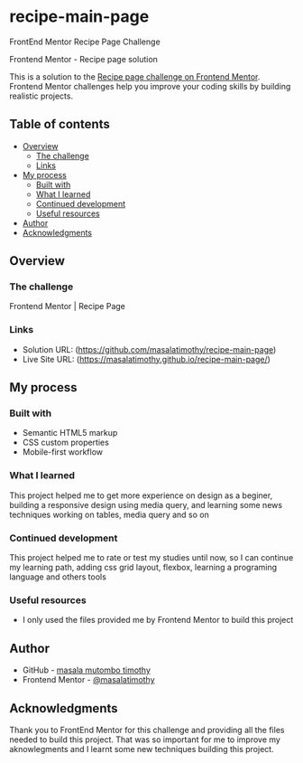 # recipe-main-page
 FrontEnd Mentor Recipe Page Challenge

Frontend Mentor - Recipe page solution

This is a solution to the [Recipe page challenge on Frontend Mentor](https://www.frontendmentor.io/challenges/recipe-page-KiTsR8QQKm). Frontend Mentor challenges help you improve your coding skills by building realistic projects. 

## Table of contents

- [Overview](#overview)
  - [The challenge](#the-challenge)
  - [Links](#links)
- [My process](#my-process)
  - [Built with](#built-with)
  - [What I learned](#what-i-learned)
  - [Continued development](#continued-development)
  - [Useful resources](#useful-resources)
- [Author](#author)
- [Acknowledgments](#acknowledgments)

##  Overview

### The challenge 

Frontend Mentor | Recipe Page

### Links

- Solution URL: (https://github.com/masalatimothy/recipe-main-page)
- Live Site URL: (https://masalatimothy.github.io/recipe-main-page/)

## My process

### Built with

- Semantic HTML5 markup
- CSS custom properties
- Mobile-first workflow

### What I learned

This project helped me to get more experience on design as a beginer, building a responsive design using media query, and learning some news techniques working on tables, media query and so on

### Continued development

This project helped me to rate  or test my studies until now, so I can continue my learning path, adding css grid layout, flexbox, learning a programing language and others tools

### Useful resources

- I only used the files provided me by Frontend Mentor to build this project

## Author

- GitHub - [masala mutombo timothy](https://www.github.io/masalatimothy)
- Frontend Mentor - [@masalatimothy](https://www.frontendmentor.io/profile/masalatimothy)

## Acknowledgments

Thank you to FrontEnd Mentor for this challenge and providing all the files needed to build this project. That was so important for me to improve my aknowlegments and I learnt some new techniques building this project. 